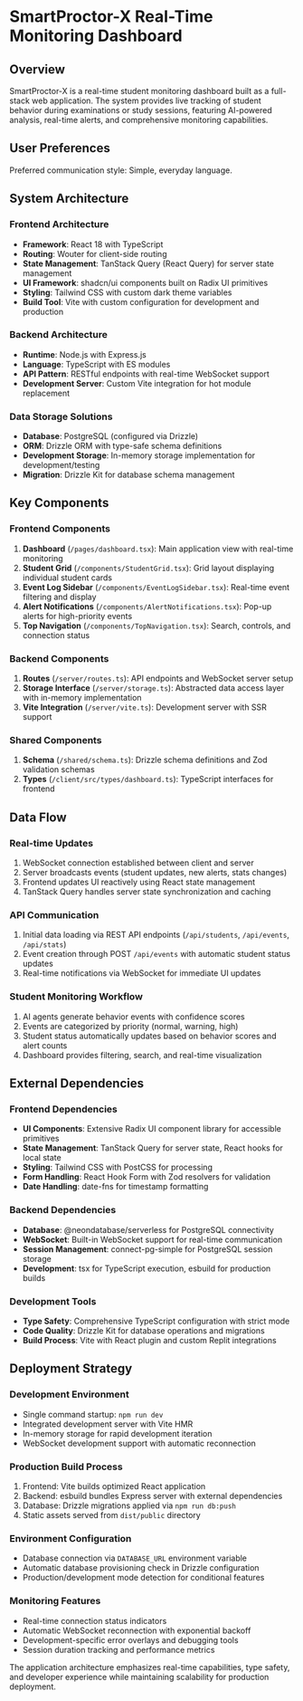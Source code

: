# SmartProctor-X Real-Time Monitoring Dashboard

## Overview

SmartProctor-X is a real-time student monitoring dashboard built as a full-stack web application. The system provides live tracking of student behavior during examinations or study sessions, featuring AI-powered analysis, real-time alerts, and comprehensive monitoring capabilities.

## User Preferences

Preferred communication style: Simple, everyday language.

## System Architecture

### Frontend Architecture
- **Framework**: React 18 with TypeScript
- **Routing**: Wouter for client-side routing
- **State Management**: TanStack Query (React Query) for server state management
- **UI Framework**: shadcn/ui components built on Radix UI primitives
- **Styling**: Tailwind CSS with custom dark theme variables
- **Build Tool**: Vite with custom configuration for development and production

### Backend Architecture
- **Runtime**: Node.js with Express.js
- **Language**: TypeScript with ES modules
- **API Pattern**: RESTful endpoints with real-time WebSocket support
- **Development Server**: Custom Vite integration for hot module replacement

### Data Storage Solutions
- **Database**: PostgreSQL (configured via Drizzle)
- **ORM**: Drizzle ORM with type-safe schema definitions
- **Development Storage**: In-memory storage implementation for development/testing
- **Migration**: Drizzle Kit for database schema management

## Key Components

### Frontend Components
1. **Dashboard** (`/pages/dashboard.tsx`): Main application view with real-time monitoring
2. **Student Grid** (`/components/StudentGrid.tsx`): Grid layout displaying individual student cards
3. **Event Log Sidebar** (`/components/EventLogSidebar.tsx`): Real-time event filtering and display
4. **Alert Notifications** (`/components/AlertNotifications.tsx`): Pop-up alerts for high-priority events
5. **Top Navigation** (`/components/TopNavigation.tsx`): Search, controls, and connection status

### Backend Components
1. **Routes** (`/server/routes.ts`): API endpoints and WebSocket server setup
2. **Storage Interface** (`/server/storage.ts`): Abstracted data access layer with in-memory implementation
3. **Vite Integration** (`/server/vite.ts`): Development server with SSR support

### Shared Components
1. **Schema** (`/shared/schema.ts`): Drizzle schema definitions and Zod validation schemas
2. **Types** (`/client/src/types/dashboard.ts`): TypeScript interfaces for frontend

## Data Flow

### Real-time Updates
1. WebSocket connection established between client and server
2. Server broadcasts events (student updates, new alerts, stats changes)
3. Frontend updates UI reactively using React state management
4. TanStack Query handles server state synchronization and caching

### API Communication
1. Initial data loading via REST API endpoints (`/api/students`, `/api/events`, `/api/stats`)
2. Event creation through POST `/api/events` with automatic student status updates
3. Real-time notifications via WebSocket for immediate UI updates

### Student Monitoring Workflow
1. AI agents generate behavior events with confidence scores
2. Events are categorized by priority (normal, warning, high)
3. Student status automatically updates based on behavior scores and alert counts
4. Dashboard provides filtering, search, and real-time visualization

## External Dependencies

### Frontend Dependencies
- **UI Components**: Extensive Radix UI component library for accessible primitives
- **State Management**: TanStack Query for server state, React hooks for local state
- **Styling**: Tailwind CSS with PostCSS for processing
- **Form Handling**: React Hook Form with Zod resolvers for validation
- **Date Handling**: date-fns for timestamp formatting

### Backend Dependencies
- **Database**: @neondatabase/serverless for PostgreSQL connectivity
- **WebSocket**: Built-in WebSocket support for real-time communication
- **Session Management**: connect-pg-simple for PostgreSQL session storage
- **Development**: tsx for TypeScript execution, esbuild for production builds

### Development Tools
- **Type Safety**: Comprehensive TypeScript configuration with strict mode
- **Code Quality**: Drizzle Kit for database operations and migrations
- **Build Process**: Vite with React plugin and custom Replit integrations

## Deployment Strategy

### Development Environment
- Single command startup: `npm run dev`
- Integrated development server with Vite HMR
- In-memory storage for rapid development iteration
- WebSocket development support with automatic reconnection

### Production Build Process
1. Frontend: Vite builds optimized React application
2. Backend: esbuild bundles Express server with external dependencies
3. Database: Drizzle migrations applied via `npm run db:push`
4. Static assets served from `dist/public` directory

### Environment Configuration
- Database connection via `DATABASE_URL` environment variable
- Automatic database provisioning check in Drizzle configuration
- Production/development mode detection for conditional features

### Monitoring Features
- Real-time connection status indicators
- Automatic WebSocket reconnection with exponential backoff
- Development-specific error overlays and debugging tools
- Session duration tracking and performance metrics

The application architecture emphasizes real-time capabilities, type safety, and developer experience while maintaining scalability for production deployment.
